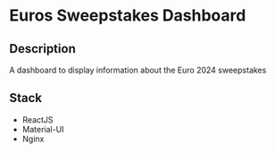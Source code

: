 # Euros Sweepstakes Dashboard

## Description

A dashboard to display information about the Euro 2024 sweepstakes

## Stack

-   ReactJS
-   Material-UI
-   Nginx
